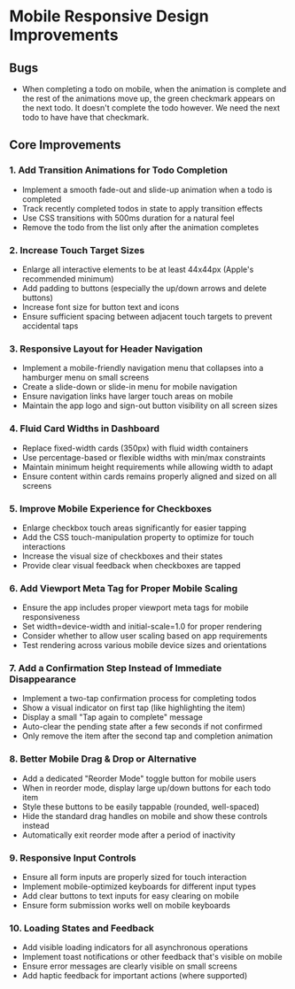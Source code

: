 # Mobile Responsive Design Improvements

## Bugs
- When completing a todo on mobile, when the animation is complete and the rest of the animations move up, the green checkmark appears on the next todo. It doesn't complete the todo however. We need the next todo to have have that checkmark.

## Core Improvements

### 1. Add Transition Animations for Todo Completion
- Implement a smooth fade-out and slide-up animation when a todo is completed
- Track recently completed todos in state to apply transition effects
- Use CSS transitions with 500ms duration for a natural feel
- Remove the todo from the list only after the animation completes

### 2. Increase Touch Target Sizes
- Enlarge all interactive elements to be at least 44x44px (Apple's recommended minimum)
- Add padding to buttons (especially the up/down arrows and delete buttons)
- Increase font size for button text and icons
- Ensure sufficient spacing between adjacent touch targets to prevent accidental taps

### 3. Responsive Layout for Header Navigation
- Implement a mobile-friendly navigation menu that collapses into a hamburger menu on small screens
- Create a slide-down or slide-in menu for mobile navigation
- Ensure navigation links have larger touch areas on mobile
- Maintain the app logo and sign-out button visibility on all screen sizes

### 4. Fluid Card Widths in Dashboard
- Replace fixed-width cards (350px) with fluid width containers
- Use percentage-based or flexible widths with min/max constraints
- Maintain minimum height requirements while allowing width to adapt
- Ensure content within cards remains properly aligned and sized on all screens

### 5. Improve Mobile Experience for Checkboxes
- Enlarge checkbox touch areas significantly for easier tapping
- Add the CSS touch-manipulation property to optimize for touch interactions
- Increase the visual size of checkboxes and their states
- Provide clear visual feedback when checkboxes are tapped

### 6. Add Viewport Meta Tag for Proper Mobile Scaling
- Ensure the app includes proper viewport meta tags for mobile responsiveness
- Set width=device-width and initial-scale=1.0 for proper rendering
- Consider whether to allow user scaling based on app requirements
- Test rendering across various mobile device sizes and orientations

### 7. Add a Confirmation Step Instead of Immediate Disappearance
- Implement a two-tap confirmation process for completing todos
- Show a visual indicator on first tap (like highlighting the item)
- Display a small "Tap again to complete" message
- Auto-clear the pending state after a few seconds if not confirmed
- Only remove the item after the second tap and completion animation

### 8. Better Mobile Drag & Drop or Alternative
- Add a dedicated "Reorder Mode" toggle button for mobile users
- When in reorder mode, display large up/down buttons for each todo item
- Style these buttons to be easily tappable (rounded, well-spaced)
- Hide the standard drag handles on mobile and show these controls instead
- Automatically exit reorder mode after a period of inactivity

### 9. Responsive Input Controls
- Ensure all form inputs are properly sized for touch interaction
- Implement mobile-optimized keyboards for different input types
- Add clear buttons to text inputs for easy clearing on mobile
- Ensure form submission works well on mobile keyboards

### 10. Loading States and Feedback
- Add visible loading indicators for all asynchronous operations
- Implement toast notifications or other feedback that's visible on mobile
- Ensure error messages are clearly visible on small screens
- Add haptic feedback for important actions (where supported)

